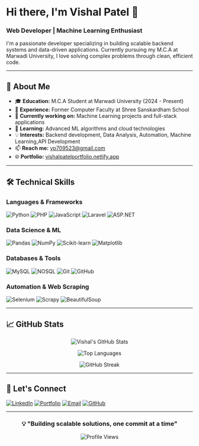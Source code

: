 # Hi there, I'm Vishal Patel 👋

### Web Developer | Machine Learning Enthusiast

I'm a passionate developer specializing in building scalable backend systems and data-driven applications. Currently pursuing my M.C.A at Marwadi University, I love solving complex problems through clean, efficient code.

---

## 🚀 About Me

- 🎓 **Education:** M.C.A Student at Marwadi University (2024 - Present)
- 💼 **Experience:** Former Computer Faculty at Shree Sanskardham School
- 🔭 **Currently working on:** Machine Learning projects and full-stack applications
- 🌱 **Learning:** Advanced ML algorithms and cloud technologies
- 💡 **Interests:** Backend development, Data Analysis, Automation, Machine Learning,API Development
- 📫 **Reach me:** vp709523@gmail.com
- 🌐 **Portfolio:** [vishalpatelportfolio.netlify.app](https://vishalpatelportfolio.netlify.app/)

---

## 🛠️ Technical Skills

### Languages & Frameworks
![Python](https://img.shields.io/badge/Python-3776AB?style=for-the-badge&logo=python&logoColor=white)
![PHP](https://img.shields.io/badge/PHP-777BB4?style=for-the-badge&logo=php&logoColor=white)
![JavaScript](https://img.shields.io/badge/JavaScript-F7DF1E?style=for-the-badge&logo=javascript&logoColor=black)
![Laravel](https://img.shields.io/badge/Laravel-FF2D20?style=for-the-badge&logo=laravel&logoColor=white)
![ASP.NET](https://img.shields.io/badge/ASP.NET-512BD4?style=for-the-badge&logo=.net&logoColor=white)

### Data Science & ML
![Pandas](https://img.shields.io/badge/Pandas-150458?style=for-the-badge&logo=pandas&logoColor=white)
![NumPy](https://img.shields.io/badge/NumPy-013243?style=for-the-badge&logo=numpy&logoColor=white)
![Scikit-learn](https://img.shields.io/badge/Scikit--learn-F7931E?style=for-the-badge&logo=scikit-learn&logoColor=white)
![Matplotlib](https://img.shields.io/badge/Matplotlib-11557c?style=for-the-badge&logo=python&logoColor=white)

### Databases & Tools
![MySQL](https://img.shields.io/badge/MySQL-4479A1?style=for-the-badge&logo=mysql&logoColor=white)
![NOSQL](https://img.shields.io/badge/NoSQL-4479A1?style=for-the-badge&logo=nosql&logoColor=white)
![Git](https://img.shields.io/badge/Git-F05032?style=for-the-badge&logo=git&logoColor=white)
![GitHub](https://img.shields.io/badge/GitHub-181717?style=for-the-badge&logo=github&logoColor=white)

### Automation & Web Scraping
![Selenium](https://img.shields.io/badge/Selenium-43B02A?style=for-the-badge&logo=selenium&logoColor=white)
![Scrapy](https://img.shields.io/badge/Scrapy-60A839?style=for-the-badge&logo=scrapy&logoColor=white)
![BeautifulSoup](https://img.shields.io/badge/BeautifulSoup-3776AB?style=for-the-badge&logo=python&logoColor=white)

---


## 📈 GitHub Stats

<div align="center">
  
![Vishal's GitHub Stats](https://github-readme-stats.vercel.app/api?username=VishalBunny07&show_icons=true&theme=radical&hide_border=true&count_private=true)

![Top Languages](https://github-readme-stats.vercel.app/api/top-langs/?username=VishalBunny07&layout=compact&theme=radical&hide_border=true)

![GitHub Streak](https://github-readme-streak-stats.herokuapp.com/?user=VishalBunny07&theme=radical&hide_border=true)

</div>

---

## 🤝 Let's Connect

[![LinkedIn](https://img.shields.io/badge/LinkedIn-0A66C2?style=for-the-badge&logo=linkedin&logoColor=white)](https://linkedin.com/in/vishal-patel)
[![Portfolio](https://img.shields.io/badge/Portfolio-FF5722?style=for-the-badge&logo=google-chrome&logoColor=white)](https://vishalpatelportfolio.netlify.app/)
[![Email](https://img.shields.io/badge/Email-D14836?style=for-the-badge&logo=gmail&logoColor=white)](mailto:vp709523@gmail.com)
[![GitHub](https://img.shields.io/badge/GitHub-181717?style=for-the-badge&logo=github&logoColor=white)](https://github.com/VishalBunny07)

---

<div align="center">
  
### 💡 "Building scalable solutions, one commit at a time"

![Profile Views](https://komarev.com/ghpvc/?username=VishalBunny07&color=brightgreen&style=flat-square)

</div>
